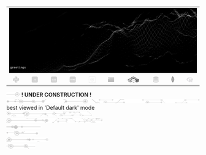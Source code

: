 <table align="center" border="0" cellspacing="0" cellpadding="0">

<!-- <sub><sub>best viewed in 'dark' theme</sub></sub> -->

<tr>
  <td colspan="10" border="0" cellspacing="0" cellpadding="0" ><a href="https://wallpaperaccess.com/black-digital"><img src="quantized_relief_adjusted_with_sfmono.png" href="https://wallpaperaccess.com/black-digital"/></a></td>
</tr>
<tr>
  <td align="center"><a href="https://www.python.org/"><img src="python-16.png"/></a></td>
  <td align="center"><a href="https://developer.mozilla.org/en-US/docs/Web/JavaScript"><img src="js-16.png"/></a></td>
  <td align="center"><a href="https://developer.mozilla.org/en-US/docs/Web/CSS"><img src="css-16.png"/></a></td>
  <td align="center"><a href="https://developer.mozilla.org/en-US/docs/Web/HTML"><img src="html-16.png"/></a></td>
  <td align="center"><a href="https://www.tableau.com/"><img src="tableau-logo.png"/></a></td>
  <td align="center"><a href="https://www.zsh.org/"><img src="terminal-icon-16.png"/></a></td>
  <td align="center"><a href="https://docs.microsoft.com/en-us/office/vba"><img src="vba-logo.png"/></a></td>
  <td align="center"><a href="https://www.postgresql.org/"><img src="database-5-16.png"/></a></td>
  <td align="center"><a href="https://www.mongodb.com/"><img src="mongodb-logo.png"/></a></td>
  <td align="center"><a href="https://www.r-project.org/"><img src="r-programming-language.png"/></a></td>
</tr>
</table>

![neural-network-icon-12](neural_network_slice_01.png "this")  **! UNDER CONSTRUCTION !**<br>
![neural-network-icon-12](neural_network_slice_07.png "this this") best viewed in 'Default dark' mode<br>
![neural-network-icon-12](neural_network_slice_08.png "this this this")<br>
![neural-network-icon-12](neural_network_slice_06.png "this this this")<br>
![neural-network-icon-12](neural_network_slice_02.png "this this this this")<br>
![neural-network-icon-12](neural_network_slice_03.png "this this this this this")<br>
![neural-network-icon-12](neural_network_slice_05.png "this this this this this this")<br>
![neural-network-icon-12](neural_network_slice_04.png "this this this this this this this")<br>

<!--

![neural-network-icon-16](neural-network-icon-16.png "this this this this")

![neural-network-icon-16](neural-network-icon-16.png "this this this this this")

![neural-network-icon-16](neural-network-icon-16.png "this this this this this this")

![neural-network-icon-20](neural-network-icon-27.png "this this this this this this this")

![neural-network-icon-16](neural-network-icon-16.png "this this this this this this this this")

![neural-network-icon-16](neural-network-icon-16.png "this this this this this this this this this")

<sub>[·](a "· this text")</sub>

<sub>[·](a "· this text")</sub>

[![name](link to image on GH)](link to your URL)

**justineichelberger/justineichelberger** is a ✨ _special_ ✨ repository because its `README.md` (this file) appears on your GitHub profile.

Here are some ideas to get you started:

- 🔭 I’m currently working on ...
- 🌱 I’m currently learning ...
- 👯 I’m looking to collaborate on ...
- 🤔 I’m looking for help with ...
- 💬 Ask me about ...
- 📫 How to reach me: ...
- 😄 Pronouns: ...
- ⚡ Fun fact: ...

-->
